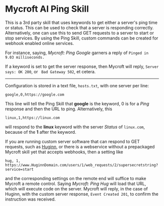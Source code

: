 # Mycroft AI Ping Skill

This is a 3rd party skill that uses keywords to get either a server's ping time or status. This can be used to check that a server is responding correctly. Alternatively, one can use this to send GET requests to a server to start or stop services. By using the Ping Skill, custom commands can be created for webhook enabled online services.

For instance, saying, *Mycroft: Ping Google* garners a reply of `Pinged in 9.03 milliseconds.`

If a keyword is set to get the server response, then Mycroft will reply, `Server says: OK 200`, or ` Bad Gateway 502`, et cetera.

---

Configuration is stored in a text file, `hosts.txt`, with one server per line:

    google,0,https://google.com
    
This line will tell the Ping Skill that **google** is the keyword, 0 is for a *Ping* response and then the URL to ping. Alternatively, this

    linux,1,https://linux.com
    
will respond to the **linux** keyword with the server *Status* of `linux.com`, because of the **1** after the keyword.

If you are running custom server software that can respond to GET requests, such as [Huginn](https://github.com/cantino/huginn), or there is a webservice without a prepackaged Mycroft skill yet that accepts webhooks, then a setting like

    hug, 1, https://www.HuginnDomain.com/users/1/web_requests/2/supersecretstring?service=start

and the corresponding settings on the remote end will suffice to make Mycroft a remote control. Saying *Mycroft: Ping Hug* will load that URL, which will execute code on the server. Mycroft will reply, in the case of Huginn, with the custom server response, `Event Created 201`, to confirm the instruction was received.

